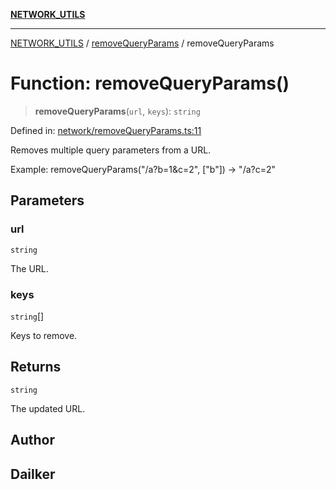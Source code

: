 [**NETWORK_UTILS**](../../README.md)

***

[NETWORK_UTILS](../../README.md) / [removeQueryParams](../README.md) / removeQueryParams

# Function: removeQueryParams()

> **removeQueryParams**(`url`, `keys`): `string`

Defined in: [network/removeQueryParams.ts:11](https://github.com/dailker/everyutil/blob/7c30ec40bbb398255a9be572db0a537e8bcb9c11/src/network/removeQueryParams.ts#L11)

Removes multiple query parameters from a URL.

Example: removeQueryParams("/a?b=1&c=2", ["b"]) → "/a?c=2"

## Parameters

### url

`string`

The URL.

### keys

`string`[]

Keys to remove.

## Returns

`string`

The updated URL.

## Author

## Dailker
